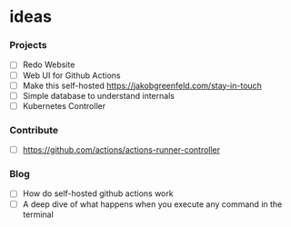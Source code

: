 # ideas

### Projects

- [ ] Redo Website
- [ ] Web UI for Github Actions
- [ ] Make this self-hosted https://jakobgreenfeld.com/stay-in-touch
- [ ] Simple database to understand internals
- [ ] Kubernetes Controller

### Contribute

- [ ] https://github.com/actions/actions-runner-controller

### Blog

- [ ] How do self-hosted github actions work
- [ ] A deep dive of what happens when you execute any command in the terminal
